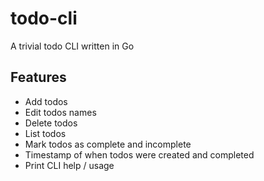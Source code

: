 # todo-cli

A trivial todo CLI written in Go

## Features

- Add todos
- Edit todos names
- Delete todos
- List todos
- Mark todos as complete and incomplete
- Timestamp of when todos were created and completed
- Print CLI help / usage
